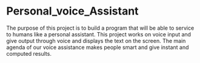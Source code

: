 # Personal_voice_Assistant
The purpose of this project is to build a program that will be able to service to humans like a  personal assistant. This project works on voice input and give output through voice and displays  the text on the screen. The main agenda of our voice assistance makes people smart and give  instant and computed results.
